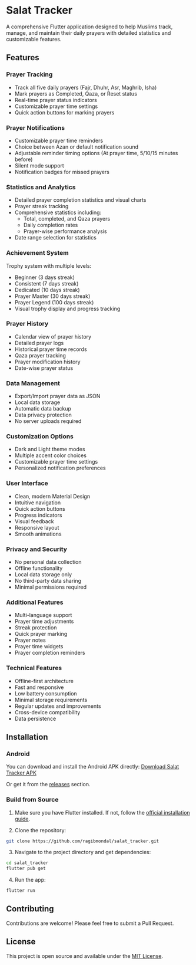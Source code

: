 # Salat Tracker

A comprehensive Flutter application designed to help Muslims track, manage, and maintain their daily prayers with detailed statistics and customizable features.

## Features

### Prayer Tracking
- Track all five daily prayers (Fajr, Dhuhr, Asr, Maghrib, Isha)
- Mark prayers as Completed, Qaza, or Reset status
- Real-time prayer status indicators
- Customizable prayer time settings
- Quick action buttons for marking prayers

### Prayer Notifications
- Customizable prayer time reminders
- Choice between Azan or default notification sound
- Adjustable reminder timing options (At prayer time, 5/10/15 minutes before)
- Silent mode support
- Notification badges for missed prayers

### Statistics and Analytics
- Detailed prayer completion statistics and visual charts
- Prayer streak tracking
- Comprehensive statistics including:
  - Total, completed, and Qaza prayers
  - Daily completion rates
  - Prayer-wise performance analysis
- Date range selection for statistics

### Achievement System
Trophy system with multiple levels:
- Beginner (3 days streak)
- Consistent (7 days streak)
- Dedicated (10 days streak)
- Prayer Master (30 days streak)
- Prayer Legend (100 days streak)
- Visual trophy display and progress tracking

### Prayer History
- Calendar view of prayer history
- Detailed prayer logs
- Historical prayer time records
- Qaza prayer tracking
- Prayer modification history
- Date-wise prayer status

### Data Management
- Export/Import prayer data as JSON
- Local data storage
- Automatic data backup
- Data privacy protection
- No server uploads required

### Customization Options
- Dark and Light theme modes
- Multiple accent color choices
- Customizable prayer time settings
- Personalized notification preferences

### User Interface
- Clean, modern Material Design
- Intuitive navigation
- Quick action buttons
- Progress indicators
- Visual feedback
- Responsive layout
- Smooth animations

### Privacy and Security
- No personal data collection
- Offline functionality
- Local data storage only
- No third-party data sharing
- Minimal permissions required

### Additional Features
- Multi-language support
- Prayer time adjustments
- Streak protection
- Quick prayer marking
- Prayer notes
- Prayer time widgets
- Prayer completion reminders

### Technical Features
- Offline-first architecture
- Fast and responsive
- Low battery consumption
- Minimal storage requirements
- Regular updates and improvements
- Cross-device compatibility
- Data persistence

## Installation

### Android

You can download and install the Android APK directly:
[Download Salat Tracker APK](https://github.com/ragibmondal/salat_tracker/raw/main/releases/salat_pro.apk)

Or get it from the [releases](https://github.com/ragibmondal/salat_tracker/releases) section.

### Build from Source

1. Make sure you have Flutter installed. If not, follow the [official installation guide](https://flutter.dev/docs/get-started/install).

2. Clone the repository:
```bash
git clone https://github.com/ragibmondal/salat_tracker.git
```

3. Navigate to the project directory and get dependencies:
```bash
cd salat_tracker
flutter pub get
```

4. Run the app:
```bash
flutter run
```

## Contributing

Contributions are welcome! Please feel free to submit a Pull Request.

## License

This project is open source and available under the [MIT License](LICENSE).
